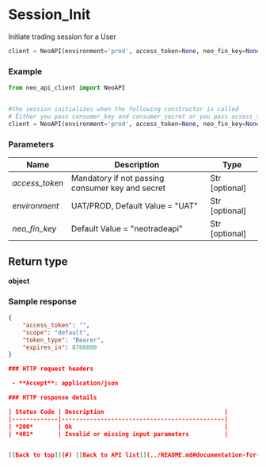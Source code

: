 # **Session_Init**
Initiate trading session for a User

```python
client = NeoAPI(environment='prod', access_token=None, neo_fin_key=None)

```

### Example

```python
from neo_api_client import NeoAPI


#the session initializes when the following constructor is called
# Either you pass consumer_key and consumer_secret or you pass acsess_token 
client = NeoAPI(environment='prod', access_token=None, neo_fin_key=None)
```
### Parameters

| Name                   | Description                                                   | Type           |
|------------------------|---------------------------------------------------------------|----------------|
| *access_token*         | Mandatory if not passing consumer key and secret              | Str [optional] |
| *environment*          | UAT/PROD, Default Value = "UAT"                               | Str [optional] |
| *neo_fin_key*          | Default Value = "neotradeapi"                                 | Str [optional] |


## Return type

**object**

### Sample response

```json
{
    "access_token": "",
    "scope": "default",
    "token_type": "Bearer",
    "expires_in": 8760000
}

### HTTP request headers

 - **Accept**: application/json

### HTTP response details

| Status Code | Description                                  |
|-------------|----------------------------------------------|
| *200*       | Ok                                           |
| *401*       | Invalid or missing input parameters          |


[[Back to top]](#) [[Back to API list]](../README.md#documentation-for-api-endpoints) [[Back to README]](../README.md)